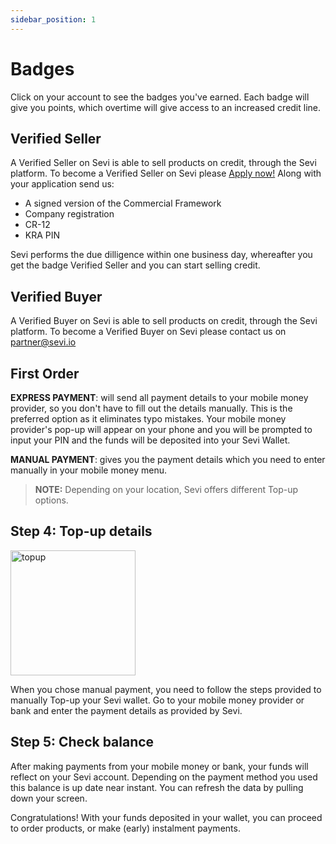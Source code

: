 ```yaml
---
sidebar_position: 1
---
```


# Badges

Click on your account to see the badges you've earned. Each badge will give you points, which overtime will give access to an increased credit line. 

## Verified Seller 

A Verified Seller on Sevi is able to sell products on credit, through the Sevi platform. 
To become a Verified Seller on Sevi please [Apply now!](https://forms.gle/KvNxBHaUQKEQe5zNA)
Along with your application send us:
- A signed version of the Commercial Framework
- Company registration 
- CR-12
- KRA PIN

Sevi performs the due dilligence within one business day, whereafter you get the badge Verified Seller and you can start selling credit. 

## Verified Buyer

A Verified Buyer on Sevi is able to sell products on credit, through the Sevi platform. 
To become a Verified Buyer on Sevi please contact us on partner@sevi.io 

## First Order



**EXPRESS PAYMENT**: will send all payment details to your mobile money provider, so you don't have to fill out the details manually. This is the preferred option as it eliminates typo mistakes. Your mobile money provider's pop-up will appear on your phone and you will be prompted to input your PIN and the funds will be deposited into your Sevi Wallet.

**MANUAL PAYMENT**: gives you the payment details which you need to enter manually in your mobile money menu.

> **NOTE:** Depending on your location, Sevi offers different Top-up options.

## Step 4: Top-up details

<img src="/topup/topupnumber.png" alt="topup" width="200"/>

When you chose manual payment, you need to follow the steps provided to manually Top-up your Sevi wallet. Go to your mobile money provider or bank and enter the payment details as provided by Sevi. 

## Step 5: Check balance
After making payments from your mobile money or bank, your funds will reflect on your Sevi account. Depending on the payment method you used this balance is up date near instant. You can refresh the data by pulling down your screen.

Congratulations! With your funds deposited in your wallet, you can proceed to order products, or make (early) instalment payments.
